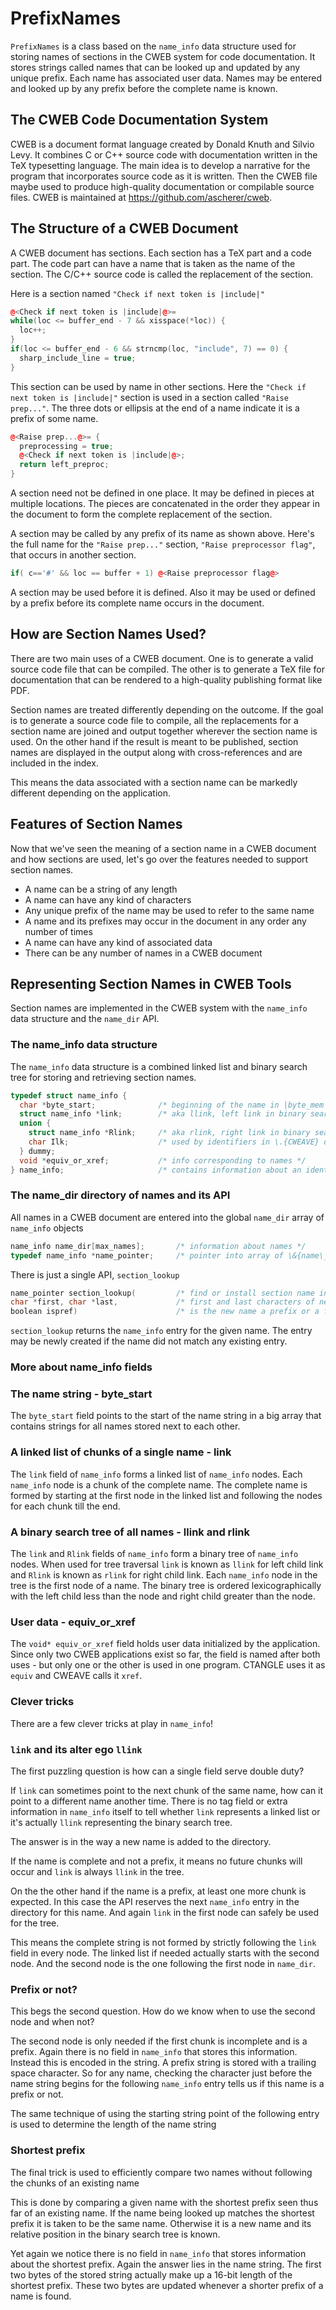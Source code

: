 # PrefixNames

`PrefixNames` is a class based on the `name_info` data structure used for storing names of sections in the CWEB system for code documentation. It stores strings called names that can be looked up and updated by any unique prefix. Each name has associated user data. Names may be entered and looked up by any prefix before the complete name is known.

## The CWEB Code Documentation System

CWEB is a document format language created by Donald Knuth and Silvio Levy. It combines C or C++ source code with documentation written in the TeX typesetting language. The main idea is to develop a narrative for the program that incorporates source code as it is written. Then the CWEB file maybe used to produce high-quality documentation or compilable source files. CWEB is maintained at https://github.com/ascherer/cweb.

## The Structure of a CWEB Document

A CWEB document has sections. Each section has a TeX part and a code part. The code part can have a name that is taken as the name of the section. The C/C++ source code is called the replacement of the section.

Here is a section named `"Check if next token is |include|"`

```c++
@<Check if next token is |include|@>=
while(loc <= buffer_end - 7 && xisspace(*loc)) {
  loc++;
}
if(loc <= buffer_end - 6 && strncmp(loc, "include", 7) == 0) {
  sharp_include_line = true;
}
```

This section can be used by name in other sections. Here the `"Check if next token is |include|"` section  is used in a section called `"Raise prep..."`. The three dots or ellipsis at the end of a name indicate it is a prefix of some name.

```c++
@<Raise prep...@>= {
  preprocessing = true;
  @<Check if next token is |include|@>;
  return left_preproc;
}
```

A section need not be defined in one place. It may be defined in pieces at multiple locations. The pieces are concatenated in the order they appear in the document to form the complete replacement of the section.

A section may be called by any prefix of its name as shown above. Here's the full name for the `"Raise prep..."` section, `"Raise preprocessor flag"`, that occurs in another section.

```c++
if( c=='#' && loc == buffer + 1) @<Raise preprocessor flag@>
```

A section may be used before it is defined. Also it may be used or defined by a prefix before its complete name occurs in the document.

## How are Section Names Used?

There are two main uses of a CWEB document. One is to generate a valid source code file that can be compiled. The other is to generate a TeX file for documentation that can be rendered to a high-quality publishing format like PDF.

Section names are treated differently depending on the outcome. If the goal is to generate a source code file to compile, all the replacements for a section name are joined and output together wherever the section name is used. On the other hand if the result is meant to be published, section names are displayed in the output along with cross-references and are included in the index.

This means the data associated with a section name can be markedly different depending on the application.

## Features of Section Names

Now that we've seen the meaning of a section name in a CWEB document and how sections are used, let's go over the features needed to support section names.

- A name can be a string of any length
- A name can have any kind of characters
- Any unique prefix of the name may be used to refer to the same name
- A name and its prefixes may occur in the document in any order any number of times
- A name can have any kind of associated data
- There can be any number of names in a CWEB document

## Representing Section Names in CWEB Tools

Section names are implemented in the CWEB system with the `name_info` data structure and the `name_dir` API.

### The name_info data structure

The `name_info` data structure is a combined linked list and binary search tree for storing and retrieving section names.

```c++
typedef struct name_info {
  char *byte_start;              /* beginning of the name in |byte_mem| */
  struct name_info *link;        /* aka llink, left link in binary search tree */
  union {
    struct name_info *Rlink;     /* aka rlink, right link in binary search tree for section names */
    char Ilk;                    /* used by identifiers in \.{CWEAVE} only */
  } dummy;
  void *equiv_or_xref;           /* info corresponding to names */
} name_info;                     /* contains information about an identifier or section name */
```

### The name_dir directory of names and its API

All names in a CWEB document are entered into the global `name_dir` array of `name_info` objects

```c++
name_info name_dir[max_names];       /* information about names */
typedef name_info *name_pointer;     /* pointer into array of \&{name\_info}s */
```

There is just a single API, `section_lookup`

```c++
name_pointer section_lookup(         /* find or install section name in tree */
char *first, char *last,             /* first and last characters of new name */
boolean ispref)                      /* is the new name a prefix or a full name? */
```

`section_lookup` returns the `name_info` entry for the given name. The entry may be newly created if the name did not match any existing entry.

### More about name_info fields

### The name string - byte_start

The `byte_start` field points to the start of the name string in a big array that contains strings for all names stored next to each other.

### A linked list of chunks of a single name - link

The `link` field of `name_info` forms a linked list of `name_info` nodes. Each `name_info` node is a chunk of the complete name. The complete name is formed by starting at the first node in the linked list and following the nodes for each chunk till the end.

### A binary search tree of all names - llink and rlink

The `link` and `Rlink` fields of `name_info` form a binary tree of `name_info` nodes. When used for tree traversal `link` is known as `llink` for left child link and `Rlink` is known as `rlink` for right child link. Each `name_info` node in the tree is the first node of a name. The binary tree is ordered lexicographically with the left child less than the node and right child greater than the node.

### User data - equiv_or_xref

The `void* equiv_or_xref` field holds user data initialized by the application. Since only two CWEB applications exist so far, the field is named after both uses - but only one or the other is used in one program. CTANGLE uses it as `equiv` and CWEAVE calls it `xref`.

### Clever tricks

There are a few clever tricks at play in `name_info`!

### `link` and its alter ego `llink`
The first puzzling question is how can a single field serve double duty?

If `link` can sometimes point to the next chunk of the same name, how can it point to a different name another time. There is no tag field or extra information in `name_info` itself to tell whether `link` represents a linked list or it's actually `llink` representing the binary search tree.

The answer is in the way a new name is added to the directory.

If the name is complete and not a prefix, it means no future chunks will occur and `link` is always `llink` in the tree.

On the the other hand if the name is a prefix, at least one more chunk is expected. In this case the API reserves the next `name_info` entry in the directory for this name. And again `link` in the first node can safely be used for the tree.

This means the complete string is not formed by strictly following the `link` field in every node. The linked list if needed actually starts with the second node. And the second node is the one following the first node in `name_dir`.

### Prefix or not?

This begs the second question. How do we know when to use the second node and when not?

The second node is only needed if the first chunk is incomplete and is a prefix. Again there is no field in `name_info` that stores this information. Instead this is encoded in the string. A prefix string is stored with a trailing space character. So for any name, checking the character just before the name string begins for the following `name_info` entry tells us if this name is a prefix or not.

The same technique of using the starting string point of the following entry is used to determine the length of the name string

### Shortest prefix

The final trick is used to efficiently compare two names without following the chunks of an existing name

This is done by comparing a given name with the shortest prefix seen thus far of an existing name. If the name being looked up matches the shortest prefix it is taken to be the same name. Otherwise it is a new name and its relative position in the binary search tree is known.

Yet again we notice there is no field in `name_info` that stores information about the shortest prefix. Again the answer lies in the name string. The first two bytes of the stored string actually make up a 16-bit length of the shortest prefix. These two bytes are updated whenever a shorter prefix of a name is found.

